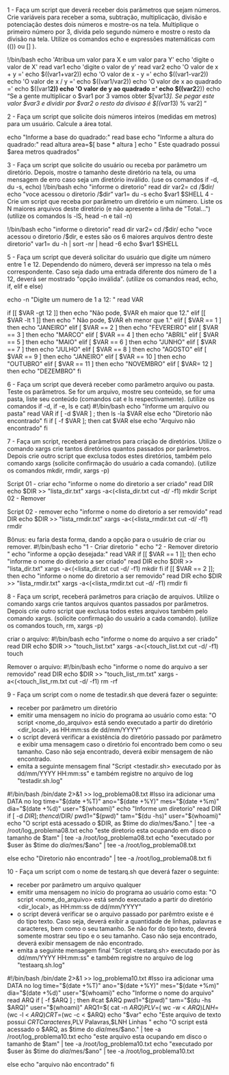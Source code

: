 1 - Faça um script que deverá receber dois parâmetros que sejam números. Crie variáveis para receber a soma, subtração, multiplicação, divisão e potenciação destes dois números e mostre-os na tela. Multiplique o primeiro número por 3, divida pelo segundo número e mostre o resto da divisão na tela. Utilize os comandos echo e expressões matemáticas com (()) ou [] ).

!/bin/bash
echo 'Atribua um valor para X e um valor para Y'
echo 'digite o valor de X'
read var1
echo 'digite o valor de y'
read var2
echo 'O valor de x + y ='
echo $((var1+var2))
echo 'O valor de x - y ='
echo $((var1-var2))
echo 'O valor de x / y ='
echo $((var1/var2))
echo 'O valor de x ao quadrado ='
echo $((var1**2))
echo 'O valor de y ao quadrado ='
echo $((var2**2))
echo “Se a gente multiplicar  o $var1 por 3 vamos obter $[var1*3].  Se pegar este valor $var3 e dividir por $var2 o resto da divisao é $[(var1*3) % var2]  “


2 - Faça um script que solicite dois números inteiros (medidas em metros) para um usuário. Calcule a área total.

echo "Informe a base do quadrado:"
read base
echo "Informe a altura do quadrado:"
read altura
area=$[ base * altura ]
echo " Este quadrado possui $area metros quadrados"

3 - Faça um script que solicite do usuário ou receba por parâmetro um diretório. Depois, mostre o tamanho deste diretório na tela, ou uma mensagem de erro caso seja um diretório inválido. (use os comandos if -d, du -s, echo)
!/bin/bash
echo "informe o diretorio"
read dir
var2= cd /$dir/
echo "voce acessou o diretorio /$dir” 
var1= du -s
echo $var1
$SHELL
4 - Crie um script que receba por parâmetro um diretório e um número. Liste os N maiores arquivos deste diretório (e não apresente a linha de "Total...") (utilize os comandos ls -lS, head -n e tail -n)

!/bin/bash
echo "informe o diretorio"
read dir
var2= cd /$dir/
echo "voce acessou o diretorio /$dir, e estes são os 6 maiores arquivos dentro deste diretorio"
var1= du -h | sort -nr | head -6
echo $var1
$SHELL

5 - Faça um script que deverá solicitar do usuário que digite um número entre 1 e 12. Dependendo do número, deverá ser impresso na tela o mês correspondente. Caso seja dado uma entrada diferente dos número de 1 a 12, deverá ser mostrado "opção inválida". (utilize os comandos read, echo, if, elif e else)

echo -n "Digite um numero de 1 a 12: "
read VAR

if [[ $VAR -gt 12 ]]
then
  echo "Não pode, $VAR eh maior que 12."
elif [[ $VAR -lt 1 ]]
then
  echo " Não pode, $VAR eh menor que 1."
elif [ $VAR == 1 ]
then
 echo "JANEIRO"
elif [ $VAR == 2 ]
then
 echo "FEVEREIRO"
elif [ $VAR == 3 ]
then
 echo "MARCO"
elif [ $VAR == 4 ]
then
 echo "ABRIL"
elif [ $VAR == 5 ]
then
 echo "MAIO"
elif [ $VAR == 6 ]
then
 echo "JUNHO"
elif [ $VAR == 7 ]
then
 echo "JULHO"
elif [ $VAR == 8 ]
then
 echo "AGOSTO"
elif [ $VAR == 9 ]
then
 echo "JANEIRO"
elif [ $VAR == 10 ]
then
 echo "OUTUBRO"
elif [ $VAR == 11 ]
then
 echo "NOVEMBRO"
elif [ $VAR= 12 ]
then
 echo "DEZEMBRO"
fi

6 - Faça um script que deverá receber como parâmetro arquivo ou pasta. Teste os parâmetros. Se for um arquivo, mostre seu conteúdo, se for uma pasta, liste seu conteúdo (comandos cat e ls respectivamente). (utilize os comandos if -d, if -e, ls e cat)
#!/bin/bash
echo "Informe um arquivo ou pasta"
read VAR
if [ -d $VAR ] ;
then
        ls -la $VAR
else
        echo "Diretorio não encontrado"
fi
if [ -f $VAR ]; then
     cat $VAR
else
        echo "Arquivo não encontrado"
fi












7 -  Faça um script, receberá parâmetros para criação de diretórios. Utilize o comando xargs crie tantos diretórios quantos passados por parâmetros. Depois crie outro script que exclusa todos estes diretórios, também pelo comando xargs (solicite confirmação do usuário a cada comando). (utilize os comandos mkdir, rmdir, xargs -p)

Script 01 - criar 
echo "informe o nome do diretorio a ser criado"
read DIR
echo $DIR >> "lista_dir.txt"
xargs -a<(<lista_dir.txt cut -d/ -f1) mkdir
Script 02 - Remover

Script 02 - remover
echo "informe o nome do diretorio a ser removido"
read DIR
echo $DIR >> "lista_rmdir.txt"
xargs -a<(<lista_rmdir.txt cut -d/ -f1) rmdir

Bônus: eu faria desta forma, dando a opção para o usuário  de criar ou remover. 
#!/bin/bash
echo "1 - Criar diretorio "
echo "2 - Remover diretorio "
echo "informe a opção desejada:"
read VAR
if [[ $VAR == 1 ]];
then
echo "informe o nome do diretorio a ser criado"
read DIR
echo $DIR >> "lista_dir.txt"
xargs -a<(<lista_dir.txt cut -d/ -f1) mkdir
fi
if [[ $VAR == 2 ]];
then
echo "informe o nome do diretorio a ser removido"
read DIR
echo $DIR >> "lista_rmdir.txt"
xargs -a<(<lista_rmdir.txt cut -d/ -f1) rmdir
fi










8 - Faça um script, receberá parâmetros para criação de arquivos. Utilize o comando xargs crie tantos arquivos quantos passados por parâmetros. Depois crie outro script que exclusa todos estes arquivos também pelo comando xargs. (solicite confirmação do usuário a cada comando). (utilize os comandos touch, rm, xargs -p)

criar o arquivo:
#!/bin/bash
echo "informe o nome do arquivo a ser criado"
read DIR
echo $DIR >> "touch_list.txt"
xargs -a<(<touch_list.txt cut -d/ -f1) touch

Remover o arquivo:
#!/bin/bash
echo "informe o nome do arquivo a ser removido"
read DIR
echo $DIR >> "touch_list_rm.txt"
xargs -a<(<touch_list_rm.txt cut -d/ -f1) rm -rf






























9 - Faça um script com o nome de testadir.sh que deverá fazer o seguinte:
 - receber por parâmetro um diretório
 - emitir uma mensagem no início do programa ao usuário como esta: "O script <nome_do_arquivo> está sendo executado a partir do diretório <dir_local>, as HH:mm:ss de dd/mm/YYYY"
 - o script deverá verificar a existência do diretório passado por parâmetro e exibir uma mensagem caso o diretório foi encontrado bem como o seu tamanho. Caso não seja encontrado, deverá exibir mensagem de não encontrado.
 - emita a seguinte mensagem final "Script <testadir.sh> executado por <user> às dd/mm/YYYY HH:mm:ss" e também registre no arquivo de log "testadir.sh.log"

#!/bin/bash
/bin/date 2>&1 >> log_problema08.txt #Isso ira adicionar uma DATA no log
time="$(date +%T)"
ano="$(date +%Y)"
mes="$(date +%m)"
dia="$(date +%d)"
user="$(whoami)"
echo "Informe um diretorio"
read DIR
if [ -d $DIR ] ;
then
cd /$DIR/
pwd1="$(pwd)"
tam="$(du -hs)"
user="$(whoami)"
echo "O script está acessado o $DIR, as $time do $dia/$mes/$ano." | tee -a /root/log_problema08.txt
echo "este diretorio esta ocupando em disco o tamanho de $tam"  | tee -a /root/log_problema08.txt
echo "executado por $user às $time do $dia/$mes/$ano"  | tee -a /root/log_problema08.txt

else
 echo "Diretorio não encontrado" | tee -a /root/log_problema08.txt
fi













10 - Faça um script com o nome de testarq.sh que deverá fazer o seguinte:
 - receber por parâmetro um arquivo qualquer
 - emitir uma mensagem no início do programa ao usuário como esta: "O script <nome_do_arquivo> está sendo executado a partir do diretório <dir_local>, as HH:mm:ss de dd/mm/YYYY"
 - o script deverá verificar se o arquivo passado por parêmtro existe e é do tipo texto. Caso seja, deverá exibir a quantidade de linhas, palavras e caracteres, bem como o seu tamanho. Se não for do tipo texto, deverá somente mostrar seu tipo e o seu tamanho. Caso não seja encontrado, deverá exibir mensagem de não encontrado.
 - emita a seguinte mensagem final "Script <testarq.sh> executado por <user> às dd/mm/YYYY HH:mm:ss" e também registre no arquivo de log "testaarq.sh.log"

#!/bin/bash
/bin/date 2>&1 >> log_problema10.txt #Isso ira adicionar uma DATA no log
time="$(date +%T)"
ano="$(date +%Y)"
mes="$(date +%m)"
dia="$(date +%d)"
user="$(whoami)"
echo "Informe o nome do arquivo"
read ARQ
if [ -f $ARQ ] ;
then
#cat $ARQ
pwd1="$(pwd)"
tam="$(du -hs $ARQ)"
user="$(whoami)"
ARQ1=$( cat -n $ARQ)
PLV=$( wc -w < $ARQ)
LNH=$(wc -l < $ARQ)
CRT=$(wc -c < $ARQ)
echo "$var"
echo "Este arquivo de texto possui $CRT Caracteres,$PLV Palavras,$LNH Linhas "
echo "O script está acessado o $ARQ, as $time do $dia/$mes/$ano." | tee -a /root/log_problema10.txt
echo "este arquivo esta ocupando em disco o tamanho de $tam"  | tee -a /root/log_problema10.txt
echo "executado por $user às $time do $dia/$mes/$ano"  | tee -a /root/log_problema10.txt

else
 echo "arquivo não encontrado"
fi







